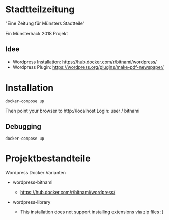 # Stadtteilzeitung
"Eine Zeitung für Münsters Stadtteile"

Ein Münsterhack 2018 Projekt 
## Idee

* Wordpress Installation: https://hub.docker.com/r/bitnami/wordpress/ 
* Wordpress Plugin: https://wordpress.org/plugins/make-pdf-newspaper/

# Installation

```
docker-compose up

```
Then point your browser to http://localhost
Login: user / bitnami


## Debugging
```
docker-compose up

```

# Projektbestandteile

Wordpress Docker Varianten
* wordpress-bitnami
  * https://hub.docker.com/r/bitnami/wordpress/

* wordpress-library
  * This installation does not support installing extensions via zip files :(

